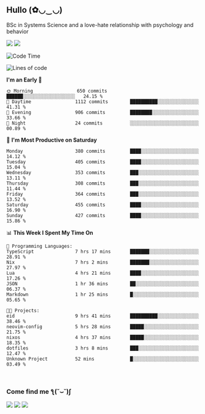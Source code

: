 <h2>Hullo (✿◡‿◡)</h2>

BSc in Systems Science and a love-hate relationship with psychology and behavior

<img src="https://github-readme-activity-graph.vercel.app/graph?username=hedonicadapter&theme=high-contrast"/>
<img src="https://github-readme-stats-git-masterrstaa-rickstaa.vercel.app/api?username=hedonicadapter&theme=highcontrast"/>

<!--START_SECTION:waka-->
![Code Time](http://img.shields.io/badge/Code%20Time-1%2C776%20hrs%2034%20mins-blue)

![Lines of code](https://img.shields.io/badge/From%20Hello%20World%20I%27ve%20Written-6.5%20million%20lines%20of%20code-blue)

**I'm an Early 🐤** 

```text
🌞 Morning                650 commits         ██████░░░░░░░░░░░░░░░░░░░   24.15 % 
🌆 Daytime                1112 commits        ██████████░░░░░░░░░░░░░░░   41.31 % 
🌃 Evening                906 commits         ████████░░░░░░░░░░░░░░░░░   33.66 % 
🌙 Night                  24 commits          ░░░░░░░░░░░░░░░░░░░░░░░░░   00.89 % 
```
📅 **I'm Most Productive on Saturday** 

```text
Monday                   380 commits         ████░░░░░░░░░░░░░░░░░░░░░   14.12 % 
Tuesday                  405 commits         ████░░░░░░░░░░░░░░░░░░░░░   15.04 % 
Wednesday                353 commits         ███░░░░░░░░░░░░░░░░░░░░░░   13.11 % 
Thursday                 308 commits         ███░░░░░░░░░░░░░░░░░░░░░░   11.44 % 
Friday                   364 commits         ███░░░░░░░░░░░░░░░░░░░░░░   13.52 % 
Saturday                 455 commits         ████░░░░░░░░░░░░░░░░░░░░░   16.90 % 
Sunday                   427 commits         ████░░░░░░░░░░░░░░░░░░░░░   15.86 % 
```


📊 **This Week I Spent My Time On** 

```text
💬 Programming Languages: 
TypeScript               7 hrs 17 mins       ███████░░░░░░░░░░░░░░░░░░   28.91 % 
Nix                      7 hrs 2 mins        ███████░░░░░░░░░░░░░░░░░░   27.97 % 
Lua                      4 hrs 21 mins       ████░░░░░░░░░░░░░░░░░░░░░   17.26 % 
JSON                     1 hr 36 mins        ██░░░░░░░░░░░░░░░░░░░░░░░   06.37 % 
Markdown                 1 hr 25 mins        █░░░░░░░░░░░░░░░░░░░░░░░░   05.65 % 

🐱‍💻 Projects: 
eid                      9 hrs 41 mins       ██████████░░░░░░░░░░░░░░░   38.46 % 
neovim-config            5 hrs 28 mins       █████░░░░░░░░░░░░░░░░░░░░   21.75 % 
nixos                    4 hrs 37 mins       █████░░░░░░░░░░░░░░░░░░░░   18.35 % 
dotfiles                 3 hrs 8 mins        ███░░░░░░░░░░░░░░░░░░░░░░   12.47 % 
Unknown Project          52 mins             █░░░░░░░░░░░░░░░░░░░░░░░░   03.49 % 
```


<!--END_SECTION:waka-->

<br/>
<h3>Come find me ƪ(˘⌣˘)ʃ </h3>

<a href="https://hedonicadapter.com/"><img src="https://img.shields.io/badge/-Portfolio-3423A6?style=flat-square&logo=Google-Chrome&logoColor=white"/></a>
<a href="www.linkedin.com/in/sam-herman"><img src="https://img.shields.io/badge/-Sam%20Herman-0077B5?style=flat-square&logo=Linkedin&logoColor=white"/></a>
<a href="mailto:mailservice.samherman@gamil.com"><img src="https://img.shields.io/badge/-mailservice.samherman@gamil.com-D14836?style=flat-square&logo=Gmail&logoColor=white"/></a>

<!--
**cdthomp1/cdthomp1** is a ✨ _special_ ✨ repository because its `README.md` (this file) appears on your GitHub profile.


----
Credit: [cdthomp1](https://github.com/cdthomp1)

Last Edited on: 19/11/2020
